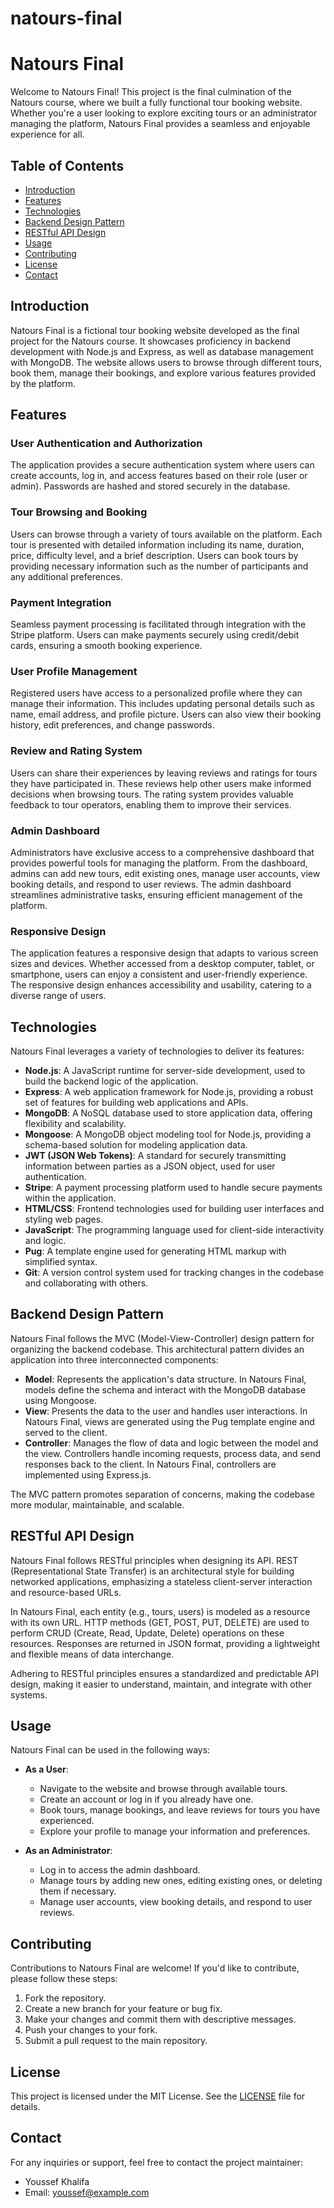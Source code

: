 # natours-final

# Natours Final

Welcome to Natours Final! This project is the final culmination of the Natours course, where we built a fully functional tour booking website. Whether you're a user looking to explore exciting tours or an administrator managing the platform, Natours Final provides a seamless and enjoyable experience for all.

## Table of Contents

- [Introduction](#introduction)
- [Features](#features)
- [Technologies](#technologies)
- [Backend Design Pattern](#backend-design-pattern)
- [RESTful API Design](#restful-api-design)
- [Usage](#usage)
- [Contributing](#contributing)
- [License](#license)
- [Contact](#contact)

## Introduction

Natours Final is a fictional tour booking website developed as the final project for the Natours course. It showcases proficiency in backend development with Node.js and Express, as well as database management with MongoDB. The website allows users to browse through different tours, book them, manage their bookings, and explore various features provided by the platform.

## Features

### User Authentication and Authorization

The application provides a secure authentication system where users can create accounts, log in, and access features based on their role (user or admin). Passwords are hashed and stored securely in the database.

### Tour Browsing and Booking

Users can browse through a variety of tours available on the platform. Each tour is presented with detailed information including its name, duration, price, difficulty level, and a brief description. Users can book tours by providing necessary information such as the number of participants and any additional preferences.

### Payment Integration

Seamless payment processing is facilitated through integration with the Stripe platform. Users can make payments securely using credit/debit cards, ensuring a smooth booking experience.

### User Profile Management

Registered users have access to a personalized profile where they can manage their information. This includes updating personal details such as name, email address, and profile picture. Users can also view their booking history, edit preferences, and change passwords.

### Review and Rating System

Users can share their experiences by leaving reviews and ratings for tours they have participated in. These reviews help other users make informed decisions when browsing tours. The rating system provides valuable feedback to tour operators, enabling them to improve their services.

### Admin Dashboard

Administrators have exclusive access to a comprehensive dashboard that provides powerful tools for managing the platform. From the dashboard, admins can add new tours, edit existing ones, manage user accounts, view booking details, and respond to user reviews. The admin dashboard streamlines administrative tasks, ensuring efficient management of the platform.

### Responsive Design

The application features a responsive design that adapts to various screen sizes and devices. Whether accessed from a desktop computer, tablet, or smartphone, users can enjoy a consistent and user-friendly experience. The responsive design enhances accessibility and usability, catering to a diverse range of users.

## Technologies

Natours Final leverages a variety of technologies to deliver its features:

- **Node.js**: A JavaScript runtime for server-side development, used to build the backend logic of the application.
- **Express**: A web application framework for Node.js, providing a robust set of features for building web applications and APIs.
- **MongoDB**: A NoSQL database used to store application data, offering flexibility and scalability.
- **Mongoose**: A MongoDB object modeling tool for Node.js, providing a schema-based solution for modeling application data.
- **JWT (JSON Web Tokens)**: A standard for securely transmitting information between parties as a JSON object, used for user authentication.
- **Stripe**: A payment processing platform used to handle secure payments within the application.
- **HTML/CSS**: Frontend technologies used for building user interfaces and styling web pages.
- **JavaScript**: The programming language used for client-side interactivity and logic.
- **Pug**: A template engine used for generating HTML markup with simplified syntax.
- **Git**: A version control system used for tracking changes in the codebase and collaborating with others.

## Backend Design Pattern

Natours Final follows the MVC (Model-View-Controller) design pattern for organizing the backend codebase. This architectural pattern divides an application into three interconnected components:

- **Model**: Represents the application's data structure. In Natours Final, models define the schema and interact with the MongoDB database using Mongoose.
- **View**: Presents the data to the user and handles user interactions. In Natours Final, views are generated using the Pug template engine and served to the client.
- **Controller**: Manages the flow of data and logic between the model and the view. Controllers handle incoming requests, process data, and send responses back to the client. In Natours Final, controllers are implemented using Express.js.

The MVC pattern promotes separation of concerns, making the codebase more modular, maintainable, and scalable.

## RESTful API Design

Natours Final follows RESTful principles when designing its API. REST (Representational State Transfer) is an architectural style for building networked applications, emphasizing a stateless client-server interaction and resource-based URLs.

In Natours Final, each entity (e.g., tours, users) is modeled as a resource with its own URL. HTTP methods (GET, POST, PUT, DELETE) are used to perform CRUD (Create, Read, Update, Delete) operations on these resources. Responses are returned in JSON format, providing a lightweight and flexible means of data interchange.

Adhering to RESTful principles ensures a standardized and predictable API design, making it easier to understand, maintain, and integrate with other systems.

## Usage

Natours Final can be used in the following ways:

- **As a User**:
  - Navigate to the website and browse through available tours.
  - Create an account or log in if you already have one.
  - Book tours, manage bookings, and leave reviews for tours you have experienced.
  - Explore your profile to manage your information and preferences.

- **As an Administrator**:
  - Log in to access the admin dashboard.
  - Manage tours by adding new ones, editing existing ones, or deleting them if necessary.
  - Manage user accounts, view booking details, and respond to user reviews.

## Contributing

Contributions to Natours Final are welcome! If you'd like to contribute, please follow these steps:

1. Fork the repository.
2. Create a new branch for your feature or bug fix.
3. Make your changes and commit them with descriptive messages.
4. Push your changes to your fork.
5. Submit a pull request to the main repository.

## License

This project is licensed under the MIT License. See the [LICENSE](LICENSE) file for details.

## Contact

For any inquiries or support, feel free to contact the project maintainer:

- Youssef Khalifa
- Email: youssef@example.com

